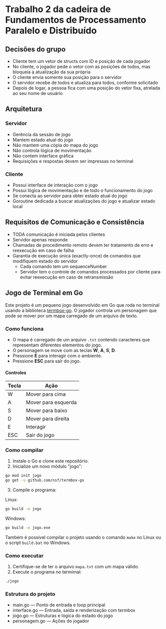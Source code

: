 # Trabalho 2 da cadeira de Fundamentos de Processamento Paralelo e Distribuído
## Decisões do grupo
- Cliente tem um vetor de structs com ID e posição de cada jogador
- No cliente, o jogador pede o vetor com as posições de todos, mas bloqueia a atualização da sua própria
- O cliente envia somente sua posição para o  servidor
- O servidor recebe de todos e atualiza para todos, conforme solicitado
- Depois de logar, a pessoa fica com uma posição do vetor fixa, atrelada ao seu nome de usuário

## Arquitetura
### Servidor
- Gerência da sessão de jogo
- Mantem estado atual do jogo
- Não mantem uma cópia do mapa do jogo 
- Não controla lógica de movimentação
- Não contem interface gráfica
- Requisições e respostas devem ser impressas no terminal

### Cliente
- Possui interface de interação com o jogo
- Possui lógica de movimentação e de todo o funcionamento do jogo
- Se conecta ao servidor para obter estado atual do jogo
- Goroutine dedicada a buscar atualizações do jogo e atualizar estado local

## Requisitos de Comunicação e Consistência
- TODA comunicação é iniciada pelos clientes
- Servidor apenas responde
- Chamadas de procedimento remoto devem ter tratamento de erro e reexecução em caso de falha
- Garantia de execução única (exactly-once) de comandos que modifiquem estado do servidor
    - Cada comando tem um sequenceNumber
    - Servidor tem o controle de comandos processados por cliente para evitar reexecução em caso de retransmissão

## Jogo de Terminal em Go

Este projeto é um pequeno jogo desenvolvido em Go que roda no terminal usando a biblioteca [termbox-go](https://github.com/nsf/termbox-go). O jogador controla um personagem que pode se mover por um mapa carregado de um arquivo de texto.

### Como funciona

- O mapa é carregado de um arquivo `.txt` contendo caracteres que representam diferentes elementos do jogo.
- O personagem se move com as teclas **W**, **A**, **S**, **D**.
- Pressione **E** para interagir com o ambiente.
- Pressione **ESC** para sair do jogo.

#### Controles

| Tecla | Ação              |
|-------|-------------------|
| W     | Mover para cima   |
| A     | Mover para esquerda |
| S     | Mover para baixo  |
| D     | Mover para direita |
| E     | Interagir         |
| ESC   | Sair do jogo      |

### Como compilar

1. Instale o Go e clone este repositório.
2. Inicialize um novo módulo "jogo":

```bash
go mod init jogo
go get -u github.com/nsf/termbox-go
```

3. Compile o programa:

Linux:

```bash
go build -o jogo
```

Windows:

```bash
go build -o jogo.exe
```

Também é possivel compilar o projeto usando o comando `make` no Linux ou o script `build.bat` no Windows.

### Como executar

1. Certifique-se de ter o arquivo `mapa.txt` com um mapa válido.
2. Execute o programa no termimal:

```bash
./jogo
```

### Estrutura do projeto

- main.go — Ponto de entrada e loop principal
- interface.go — Entrada, saída e renderização com termbox
- jogo.go — Estruturas e lógica do estado do jogo
- personagem.go — Ações do jogador


